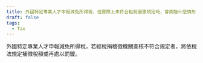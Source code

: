 ```yaml
---
title: 外國特定專業人才申報減免所得稅，但實際上未符合租稅優惠規定時，會面臨什麼情形?
draft: false
tags:
  - Tax
---
```

外國特定專業人才申報減免所得稅，若經稅捐稽徵機關查核不符合規定者，將依稅法規定補徵稅額或再處以罰鍰。
